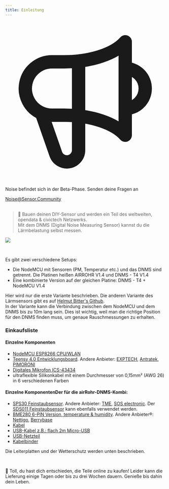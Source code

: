 ```yaml
---
title: Einleitung
---
```


  <div class="max-w-screen-xl mx-auto pt-5">
      <div class="p-2 rounded-lg bg-indigo-100 shadow-lg sm:p-3">
      <div class="flex items-center">
            <span class="p-2 rounded-lg bg-indigo-500">
              <svg class="h-8 w-8 text-white" fill="none" viewBox="0 0 24 24" stroke="currentColor">
                <path stroke-linecap="round" stroke-linejoin="round" stroke-width="2" d="M11 5.882V19.24a1.76 1.76 0 01-3.417.592l-2.147-6.15M18 13a3 3 0 100-6M5.436 13.683A4.001 4.001 0 017 6h1.832c4.1 0 7.625-1.234 9.168-3v14c-1.543-1.766-5.067-3-9.168-3H7a3.988 3.988 0 01-1.564-.317z" />
              </svg>
            </span>
        <div class="flex flex-wrap">
          <div class="flex-wrap flex">
            <p class="pt-1 text-indigo-700 font-medium">
                Noise befindet sich in der Beta-Phase. Senden deine Fragen an</p>
          <a href="mailto:Noise@Sensor.Community" class="ml-1 font-medium underline text-white hover:text-yellow-600">
                  Noise@Sensor.Community</a>
          </div>
           </div>
      </div>
    </div>
  </div>

<br>

> 🚧 Bauen deinen DIY-Sensor und werden ein Teil des weltweiten, opendata & civictech Netzwerks. <br> Mit dem DNMS (Digital Noise Measuring Sensor) kannst du die Lärmbelastung selbst messen.

 <img src="../docs/dnms/dnms-noise-measuring-sensor-kit.jpg" style="display: block; margin: 1em 0" loading="lazy"/>

 <br>

Es gibt zwei verschiedene Setups:  

* Die NodeMCU mit Sensoren (PM, Temperatur etc.) und das DNMS sind getrennt. Die Platinen heißen AIRROHR V1.4 und DNMS - T4 V1.4
* Eine kombinierte Version auf der gleichen Platine: DNMS - T4 + NodeMCU V1.4

Hier wird nur die erste Variante beschrieben. Die anderen Variante des Lärmsensors gibt es auf [Helmut Bitter's Github](https://github.com/hbitter/DNMS/tree/master/Manual).   
In der Variante kann die Verbindung zwischen dem NodeMCU und dem DNMS bis zu 10m lang sein. Dies ist wichtig, weil man die richtige Position für den DNMS finden muss, um genaue Rauschmessungen zu erhalten.

### Einkaufsliste

#### Einzelne Komponenten
* [NodeMCU ESP8266 CPU/WLAN](https://www.aliexpress.com/wholesale?groupsort=1&SortType=price_asc&SearchText=nodemcu+v3+esp8266+ch340)
* [Teensy 4.0 Entwicklungsboard](https://www.pjrc.com/store/teensy40.html). Andere Anbieter: [EXPTECH](https://www.exp-tech.de/plattformen/teensy/9596/teensy-4.0-development-board), [Antratek](https://www.antratek.de/teensy-4-0), [PIMORONI](https://shop.pimoroni.com/products/teensy-4-0-development-board)
* [Digitales Mikrofon ICS-43434](https://www.tindie.com/products/onehorse/ics43434-i2s-digital-microphone/)
* ultraflexible Silikonkabel mit einem Durchmesser von 0,15mm² (AWG 26) in 6 verschiedenen Farben
  <br>


#### Einzelne KomponentenDer für die airRohr-DNMS-Kombi:
* [SPS30 Feinstaubsensor](https://www.sparkfun.com/products/15103). Andere Anbieter: [TME](https://www.tme.eu/de/details/sps30/gassensoren/sensirion/1-101638-10/?brutto=1), [SOS electronic](https://www.soselectronic.de/products/sensirion/sps30-2-304234). Der [SDS011 Feinstaubsensor](https://de.aliexpress.com/wholesale?catId=0&initiative_id=AS_20200813122806&SearchText=sds011) kann ebenfalls verwendet werden.
* [BME280 6-PIN Version, temperature & humidity](https://www.aliexpress.com/wholesale?catId=0&initiative_id=SB_20200308040440&SearchText=bme280+-5V+%2B3.3V). Andere Anbieter®: [Nettigo](https://nettigo.eu/products/module-pressure-humidity-and-temperature-sensor-bosch-bme280), [Berrybase](https://www.berrybase.de/bauelemente/sensoren-module/feuchtigkeit/bme680-breakout-board-4in1-sensor-f-252-r-temperatur-luftfeuchtigkeit-luftdruck-und-luftg-252-t)
* [Kabel](http://www.aliexpress.com/wholesale?groupsort=1&SortType=price_asc&SearchText=Dupont+cable+20cm+female-female)
* [USB-Kabel z.B.: flach 2m Micro-USB](https://www.aliexpress.com/wholesale?catId=0&initiative_id=SB_20200308040708&SearchText=micro+usb+flat+cable+2m)
* [USB-Netzteil](https://www.aliexpress.com/wholesale?catId=0&initiative_id=SB_20200308040834&SearchText=single+micro+usb+eu+power+supply)
* [Kabelbinder](https://www.aliexpress.com/wholesale?catId=0&initiative_id=SB_20200308040852&SearchText=cable+straps)

Die Leiterplatten und der Wetterschutz werden unten beschrieben.

<br>

🙌 Toll, du hast dich entschieden, die Teile online zu kaufen! Leider kann die Lieferung einige Tagen oder bis zu drei Wochen dauern. Genieße bis dahin dein Leben.